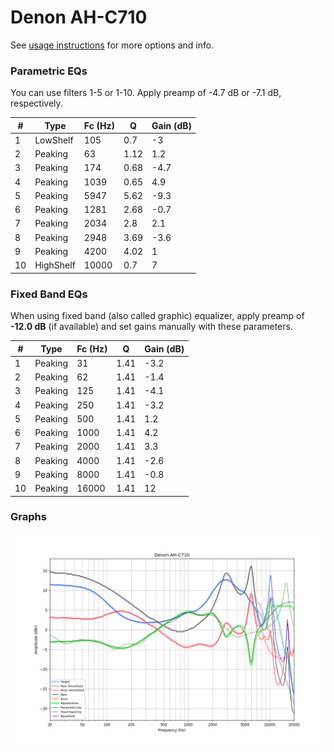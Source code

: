 # Denon AH-C710
See [usage instructions](https://github.com/jaakkopasanen/AutoEq#usage) for more options and info.

### Parametric EQs
You can use filters 1-5 or 1-10. Apply preamp of -4.7 dB or -7.1 dB, respectively.

|   # | Type      |   Fc (Hz) |    Q |   Gain (dB) |
|-----|-----------|-----------|------|-------------|
|   1 | LowShelf  |       105 | 0.7  |        -3   |
|   2 | Peaking   |        63 | 1.12 |         1.2 |
|   3 | Peaking   |       174 | 0.68 |        -4.7 |
|   4 | Peaking   |      1039 | 0.65 |         4.9 |
|   5 | Peaking   |      5947 | 5.62 |        -9.3 |
|   6 | Peaking   |      1281 | 2.68 |        -0.7 |
|   7 | Peaking   |      2034 | 2.8  |         2.1 |
|   8 | Peaking   |      2948 | 3.69 |        -3.6 |
|   9 | Peaking   |      4200 | 4.02 |         1   |
|  10 | HighShelf |     10000 | 0.7  |         7   |

### Fixed Band EQs
When using fixed band (also called graphic) equalizer, apply preamp of **-12.0 dB** (if available) and set gains manually with these parameters.

|   # | Type    |   Fc (Hz) |    Q |   Gain (dB) |
|-----|---------|-----------|------|-------------|
|   1 | Peaking |        31 | 1.41 |        -3.2 |
|   2 | Peaking |        62 | 1.41 |        -1.4 |
|   3 | Peaking |       125 | 1.41 |        -4.1 |
|   4 | Peaking |       250 | 1.41 |        -3.2 |
|   5 | Peaking |       500 | 1.41 |         1.2 |
|   6 | Peaking |      1000 | 1.41 |         4.2 |
|   7 | Peaking |      2000 | 1.41 |         3.3 |
|   8 | Peaking |      4000 | 1.41 |        -2.6 |
|   9 | Peaking |      8000 | 1.41 |        -0.8 |
|  10 | Peaking |     16000 | 1.41 |        12   |

### Graphs
![](./Denon%20AH-C710.png)
